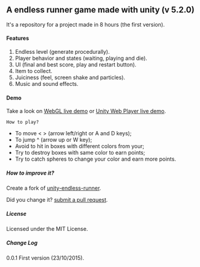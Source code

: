 ## A endless runner game made with unity (v 5.2.0)

It's a repository for a project made in 8 hours (the first version).

#### Features 

1. Endless level (generate procedurally).
2. Player behavior and states (waiting, playing and die).
3. UI (final and best score, play and restart button).
4. Item to collect.
5. Juiciness (feel, screen shake and particles).
6. Music and sound effects.

#### Demo

Take a look on [WebGL live demo](https://rawgit.com/joaokucera/unity-endless-runner/master/demo-webgl/index.html) or [Unity Web Player live demo](https://rawgit.com/joaokucera/unity-endless-runner/master/demo-webplayer/demo.html).

`How to play?`

- To move < > (arrow left/right or A and D keys);
- To jump ^ (arrow up or W key);
- Avoid to hit in boxes with different colors from your;
- Try to destroy boxes with same color to earn points;
- Try to catch spheres to change your color and earn more points.

##### How to improve it?

Create a fork of [unity-endless-runner](https://github.com/joaokucera/unity-endless-runner/fork). 

Did you change it? [submit a pull request](https://github.com/joaokucera//unity-endless-runner/pull/new/master).

##### License

Licensed under the MIT License.

##### Change Log

0.0.1 First version (23/10/2015).